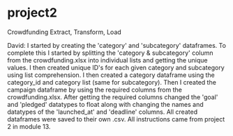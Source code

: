 # project2

Crowdfunding Extract, Transform, Load

David: I started by creating the 'category' and 'subcategory' dataframes. To complete this I started by splitting the 'category & subcategory' column from the crowdfunding.xlsx into individual lists and getting the unique values. I then created unique ID's for each given category and subcategory using list comprehension. I then created a category dataframe using the category_id and category list (same for subcategory). Then I created the campaign dataframe by using the required columns from the crowdfunding.xlsx. After getting the required columns changed the 'goal' and 'pledged' datatypes to float along with changing the names and datatypes of the 'launched_at' and 'deadline' columns. All created dataframes were saved to their own .csv. All instructions came from project 2 in module 13.
